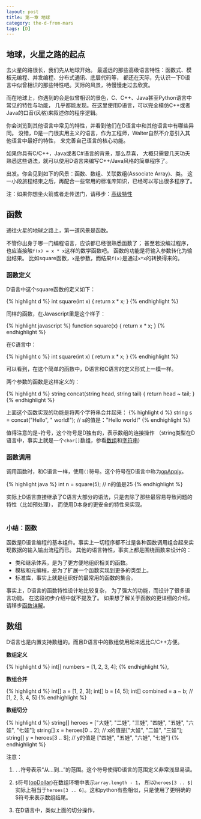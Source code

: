 ```yaml
---
layout: post
title: 第一章 地球
category: the-d-from-mars
tags: [D]
---
```


## 地球，火星之路的起点

去火星的路很长，我们先从地球开始。
最遥远的那些高级语言特性：函数式、模板元编程、并发编程、分布式通讯、底层代码等，
都还在天际，先认识一下D语言中似曾相识的那些特性吧。天际的风景，待慢慢走过去欣赏。

而在地球上，你遇到的会是似曾相识的景色，C、C++、Java甚至Python语言中常见的特性与功能，
几乎都能发现。在这里使用D语言，可以完全模仿C++或者Java的口音(风格)来叙述你的程序逻辑。

你会浏览到其他语言中常见的特性，并看到他们在D语言中和其他语言中有哪些异同。
没错，D是一门很实用主义的语言，作为工程师，Walter自然不介意引入其他语言中最好的特性，
来完善自己语言的核心功能。


如果你具有C/C++，Java或者C#语言的背景，那么恭喜，
大概只需要几天功夫熟悉这些语法，就可以使用D语言来编写C++/Java风格的简单程序了。


出发。你会见到如下的风景：函数、数组、关联数组(Associate Array)、类。
这一小段旅程结束之后，再配合一些常用的标准库知识，已经可以写出很多程序了。

注：如果你想坐火箭或者走传送门，请移步：[高级特性](posts/tdfm-earth#advanced-topics)

<p class="title" id="functions"></p>


## 函数

通往火星的地球之路上，第一道风景是函数。

不管你出身于哪一门编程语言，应该都已经很熟悉函数了；
甚至若没编过程序，也应当接触`f(x) = x * x`这样的数学函数吧。
函数的功能是将输入参数转化为输出结果。
比如square函数，`x`是参数，而结果`f(x)`是通过`x*x`的转换得来的。


### 函数定义

D语言中这个square函数的定义如下：

{% highlight d %}
int square(int x)
{
  return x * x;
}
{% endhighlight %} <!-- * -->


同样的函数，在Javascript里是这个样子：

{% highlight javascript %}
function square(x) {
  return x * x;
}
{% endhighlight %} <!-- * -->

在C语言中：

{% highlight c %}
int square(int x)
{
  return x * x;
}
{% endhighlight %} <!-- * -->

可以看到，在这个简单的函数中，D语言和C语言的定义形式上一模一样。  

两个参数的函数是这样定义的：

{% highlight d %}
string concat(string head, string tail)
{
  return head ~ tail;
}
{% endhighlight %}

上面这个函数实现的功能是将两个字符串合并起来：
{% highlight d %}
string s = concat("Hello", " world!"); // s的值是："Hello world!"
{% endhighlight %}

值得注意的是`~`符号，这个符号是D独有的，表示数组的连接操作
（string类型在D语言中，事实上就是一个`char[]`数组，参看[数组](posts/tdfm-arrays)和[字符串](posts/tdfm-strings))


### 函数调用

调用函数时，和C语言一样，使用`()`符号。这个符号在D语言中称为[opApply](posts/tdfm-operators#opApply)。

{% highlight java %}
int n = square(5); // n的值是25
{% endhighlight %}

<div class="info">
  实际上D语言直接继承了C语言大部分的语法，只是去除了那些最容易导致问题的特性（比如预处理），
  而使用D本身的更安全的特性来实现。
</div>

<br/>

### 小结：函数

函数是D语言编程的基本组件。事实上一切程序都不过是各种函数调用组合起来实现数据的输入输出流程而已。
其他的语言特性，事实上都是围绕函数来设计的：

- 类和继承体系，是为了更方便地组织相关的函数。
- 模板和元编程，是为了扩展一个函数实现到更多的类型上。
- 标准库，事实上就是组织好的最常用的函数的集合。


事实上，D语言的函数特性设计地比较复杂，
为了强大的功能，而设计了很多语言功能。
在这段初步介绍中就不提及了。
如果想了解关于函数的更详细的介绍，请移步[函数详解](posts/tdfm-functions)。



<p class="title" id="arrays"></p>

## 数组

D语言也是内置支持数组的。而且D语言中的数组使用起来远比C/C++方便。

**数组定义**

{% highlight d %}
int[] numbers = [1, 2, 3, 4];
{% endhighlight %}, <!--[]() -->


**数组合并**

{% highlight d %}
int[] a = [1, 2, 3];
int[] b = [4, 5];
int[] combined = a ~ b; // [1, 2, 3, 4, 5]
{% endhighlight %} <!--[]()-->

**数组切分**

{% highlight d %}
string[] heroes = ["大娃", "二娃", "三娃", "四娃", "五娃", "六娃", "七娃"];
string[] x = heroes[0 .. 2]; // x的值是["大娃", "二娃", "三娃"];
string[] y = heroes[3 .. $]; // y的值是 ["四娃", "五娃", "六娃", "七娃"]
{% endhighlight %} <!--[]()-->

注意：

1. `..`符号表示“从...到...”的范围。这个符号使得D语言的范围定义非常浅显易读。

1. `$`符号([opDollar](posts/tdfm-operators#opDollar))在数组环境中表示`array.length - 1`，
所以`heroes[3 .. $]`实际上相当于`heroes[3 .. 6]`。这和python有些相似，只是使用了更明确的$符号来表示数组结尾。

1. 在D语言中，类似上面的切分操作，










